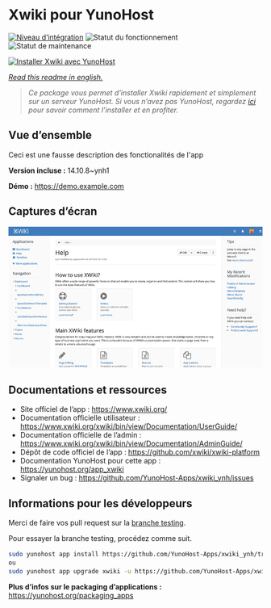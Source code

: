 <!--
N.B.: This README was automatically generated by https://github.com/YunoHost/apps/tree/master/tools/README-generator
It shall NOT be edited by hand.
-->

# Xwiki pour YunoHost

[![Niveau d’intégration](https://dash.yunohost.org/integration/xwiki.svg)](https://dash.yunohost.org/appci/app/xwiki) ![Statut du fonctionnement](https://ci-apps.yunohost.org/ci/badges/xwiki.status.svg) ![Statut de maintenance](https://ci-apps.yunohost.org/ci/badges/xwiki.maintain.svg)

[![Installer Xwiki avec YunoHost](https://install-app.yunohost.org/install-with-yunohost.svg)](https://install-app.yunohost.org/?app=xwiki)

*[Read this readme in english.](./README.md)*

> *Ce package vous permet d’installer Xwiki rapidement et simplement sur un serveur YunoHost.
Si vous n’avez pas YunoHost, regardez [ici](https://yunohost.org/#/install) pour savoir comment l’installer et en profiter.*

## Vue d’ensemble

Ceci est une fausse description des fonctionalités de l'app


**Version incluse :** 14.10.8~ynh1

**Démo :** https://demo.example.com

## Captures d’écran

![Capture d’écran de Xwiki](./doc/screenshots/XWiki-standard-help.jpg)

## Documentations et ressources

* Site officiel de l’app : <https://www.xwiki.org/>
* Documentation officielle utilisateur : <https://www.xwiki.org/xwiki/bin/view/Documentation/UserGuide/>
* Documentation officielle de l’admin : <https://www.xwiki.org/xwiki/bin/view/Documentation/AdminGuide/>
* Dépôt de code officiel de l’app : <https://github.com/xwiki/xwiki-platform>
* Documentation YunoHost pour cette app : <https://yunohost.org/app_xwiki>
* Signaler un bug : <https://github.com/YunoHost-Apps/xwiki_ynh/issues>

## Informations pour les développeurs

Merci de faire vos pull request sur la [branche testing](https://github.com/YunoHost-Apps/xwiki_ynh/tree/testing).

Pour essayer la branche testing, procédez comme suit.

``` bash
sudo yunohost app install https://github.com/YunoHost-Apps/xwiki_ynh/tree/testing --debug
ou
sudo yunohost app upgrade xwiki -u https://github.com/YunoHost-Apps/xwiki_ynh/tree/testing --debug
```

**Plus d’infos sur le packaging d’applications :** <https://yunohost.org/packaging_apps>